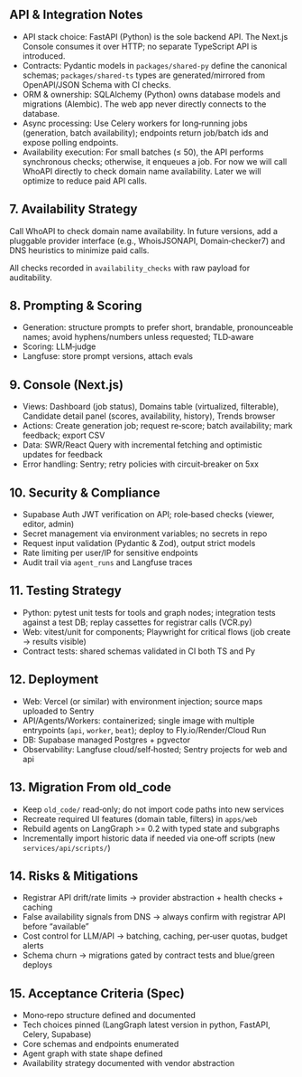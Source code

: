 
## API & Integration Notes

- API stack choice: FastAPI (Python) is the sole backend API. The Next.js Console consumes it over HTTP; no separate TypeScript API is introduced.
- Contracts: Pydantic models in `packages/shared-py` define the canonical schemas; `packages/shared-ts` types are generated/mirrored from OpenAPI/JSON Schema with CI checks.
- ORM & ownership: SQLAlchemy (Python) owns database models and migrations (Alembic). The web app never directly connects to the database.
- Async processing: Use Celery workers for long‑running jobs (generation, batch availability); endpoints return job/batch ids and expose polling endpoints.
- Availability execution: For small batches (≤ 50), the API performs synchronous checks; otherwise, it enqueues a job.
For now we will call WhoAPI directly to check domain name availability. Later we will optimize to reduce paid API calls.
<!-- DNS heuristics precede registrar checks, and all checks are persisted to `availability_checks` with raw payloads. -->

## 7. Availability Strategy

Call WhoAPI to check domain name availability. In future versions, add a pluggable provider interface (e.g., WhoisJSONAPI, Domain‑checker7) and DNS heuristics to minimize paid calls.

<!-- Goals: minimize paid API calls, avoid false positives.

Steps:
1) Negative cache: if candidate seen registered within TTL, skip API recheck
2) DNS heuristics: if domain resolves with valid A/AAAA/CNAME or has SOA/NS, mark as “likely registered”; otherwise “unknown” (not “available”)
3) Registrar API confirmation (WhoAPI currently; but implemented such that  pluggable provider interface - possibly other providers like WhoisJSONAPI, Domain‑checker7 in the future) -->

All checks recorded in `availability_checks` with raw payload for auditability.

## 8. Prompting & Scoring

- Generation: structure prompts to prefer short, brandable, pronounceable names; avoid hyphens/numbers unless requested; TLD‑aware
- Scoring: LLM‑judge
- Langfuse: store prompt versions, attach evals

## 9. Console (Next.js)

- Views: Dashboard (job status), Domains table (virtualized, filterable), Candidate detail panel (scores, availability, history), Trends browser
- Actions: Create generation job; request re‑score; batch availability; mark feedback; export CSV
- Data: SWR/React Query with incremental fetching and optimistic updates for feedback
- Error handling: Sentry; retry policies with circuit‑breaker on 5xx

## 10. Security & Compliance

- Supabase Auth JWT verification on API; role‑based checks (viewer, editor, admin)
- Secret management via environment variables; no secrets in repo
- Request input validation (Pydantic & Zod), output strict models
- Rate limiting per user/IP for sensitive endpoints
- Audit trail via `agent_runs` and Langfuse traces

## 11. Testing Strategy

- Python: pytest unit tests for tools and graph nodes; integration tests against a test DB; replay cassettes for registrar calls (VCR.py)
- Web: vitest/unit for components; Playwright for critical flows (job create → results visible)
- Contract tests: shared schemas validated in CI both TS and Py

## 12. Deployment

- Web: Vercel (or similar) with environment injection; source maps uploaded to Sentry
- API/Agents/Workers: containerized; single image with multiple entrypoints (`api`, `worker`, `beat`); deploy to Fly.io/Render/Cloud Run
- DB: Supabase managed Postgres + pgvector
- Observability: Langfuse cloud/self‑hosted; Sentry projects for web and api

## 13. Migration From old_code

- Keep `old_code/` read‑only; do not import code paths into new services
- Recreate required UI features (domain table, filters) in `apps/web`
- Rebuild agents on LangGraph >= 0.2 with typed state and subgraphs
- Incrementally import historic data if needed via one‑off scripts (new `services/api/scripts/`)

## 14. Risks & Mitigations

- Registrar API drift/rate limits → provider abstraction + health checks + caching
- False availability signals from DNS → always confirm with registrar API before “available”
- Cost control for LLM/API → batching, caching, per‑user quotas, budget alerts
- Schema churn → migrations gated by contract tests and blue/green deploys

## 15. Acceptance Criteria (Spec)

- Mono‑repo structure defined and documented
- Tech choices pinned (LangGraph latest version in python, FastAPI, Celery, Supabase)
- Core schemas and endpoints enumerated
- Agent graph with state shape defined
- Availability strategy documented with vendor abstraction
